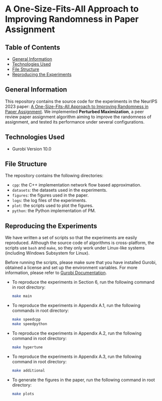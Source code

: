 # A One-Size-Fits-All Approach to Improving Randomness in Paper Assignment

## Table of Contents

- [General Information](#general-information)
- [Technologies Used](#technologies-used)
- [File Structure](#file-structure)
- [Reproducing the Experiments](#reproducing-the-experiments)

## General Information

This repository contains the source code for the experiments in the NeurIPS 2023 paper: [A One-Size-Fits-All Approach to Improving Randomness in Paper Assignment](https://arxiv.org/abs/2310.05995). We implemented **Perturbed Maximization**, a peer review paper assignment algorithm aiming to improve the randomness of assignment, and tested its performance under several configurations.

## Technologies Used

- Gurobi Version 10.0

## File Structure

The repository contains the following directories:
- `cpp`: the C++ implementation network flow based approximation.
- `datasets`: the datasets used in the experiments.
- `figures`: the figures used in the paper.
- `logs`: the log files of the experiments.
- `plot`: the scripts used to plot the figures.
- `python`: the Python implementation of PM.

## Reproducing the Experiments

We have written a set of scripts so that the experiments are easily reproduced. Although the source code of algorithms is cross-platform, the scripts use `bash` and `make`, so they only work under Linux-like systems (including Windows Subsystem for Linux).

Before running the scripts, please make sure that you have installed Gurobi, obtained a license and set up the environment variables. For more information, please refer to [Gurobi Documentation](https://www.gurobi.com/documentation/).

- To reproduce the experiments in Section 6, run the following command in root directory:
	```bash
	make main
	```
- To reproduce the experiments in Appendix A.1, run the following commands in root directory:
	```bash
	make speedcpp
	make speedpython
	```
- To reproduce the experiments in Appendix A.2, run the following command in root directory:
	```bash
	make hypertune
	```
- To reproduce the experiments in Appendix A.3, run the following command in root directory:
	```bash
	make additional
	```
- To generate the figures in the paper, run the following command in root directory:
	```bash
	make plots
	```